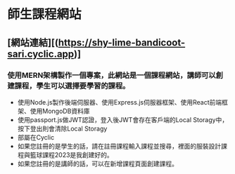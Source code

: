 # 師生課程網站
## [網站連結][(https://shy-lime-bandicoot-sari.cyclic.app)]
### 使用MERN架構製作一個專案，此網站是一個課程網站，講師可以創建課程，學生可以選擇要學習的課程。
- 使用Node.js製作後端伺服器、使用Express.js伺服器框架、使用React前端框架、使用MongoDB資料庫
- 使用passport.js做JWT認證，登入後JWT會存在客戶端的Local Storagy中，按下登出則會清除Local Storagy
- 部屬在Cyclic
- 如果您註冊的是學生的話，請在註冊課程輸入課程並搜尋，裡面的服裝設計課程與籃球課程2023是我創建好的。
- 如果您註冊的是講師的話，可以在新增課程頁面創建課程。
